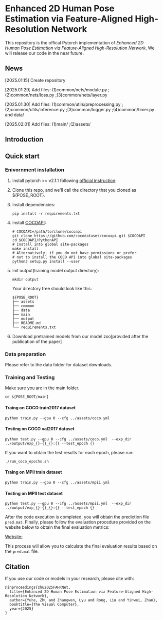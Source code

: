 # Enhanced 2D Human Pose Estimation via Feature-Aligned High-Resolution Network

This repository is the offical Pytorch implementation of _Enhanced 2D Human Pose Estimation via Feature-Aligned High-Resolution Network_, We will release our code in the near future.
## News
[2025.01.15] Create repository

[2025.01.29] Add files: (1)common/nets/module.py ;(2)common/nets/loss.py ;(3)common/nets/layer.py

[2025.01.30] Add files: (1)common/utils/preprocessing.py ;(2)common/utils/inference.py ;(3)common/logger.py ;(4)common/timer.py and data/

[2025.02.01] Add files: (1)main/ ;(2)assets/

## Introduction


## Quick start

### Enivornment installation
1. Install pytorch >= v2.1.1 following [official instruction](https://pytorch.org/).

2. Clone this repo, and we'll call the directory that you cloned as ${POSE_ROOT}.

3. Install dependencies:
   ```
   pip install -r requirements.txt
   ```
4. Install [COCOAPI](https://github.com/cocodataset/cocoapi):
   ```
   # COCOAPI=/path/to/clone/cocoapi
   git clone https://github.com/cocodataset/cocoapi.git $COCOAPI
   cd $COCOAPI/PythonAPI
   # Install into global site-packages
   make install
   # Alternatively, if you do not have permissions or prefer
   # not to install the COCO API into global site-packages
   python3 setup.py install --user
   ```
5. Init output(training model output directory):
   
   ```
   mkdir output
   ```
   Your directory tree should look like this:

   ```
   ${POSE_ROOT}
   ├── assets
   ├── common
   ├── data
   ├── main
   ├── output
   ├── README.md
   └── requirements.txt
   ```
6. Download pretrained models from our model zoo[provided after the publication of the paper]

### Data preparation

Please refer to the data folder for dataset downloads.

### Training and Testing
Make sure you are in the main folder.

```
cd ${POSE_ROOT/main}
```

#### Traing on COCO train2017 dataset
```
python train.py --gpu 0 --cfg ../assets/coco.yml 
```

#### Testing on COCO val2017 dataset
```
python test.py --gpu 0 --cfg ../assets/coco.yml  --exp_dir ../output/exp_{}-{}_{}:{} --test_epoch {}
```

If you want to obtain the test results for each epoch, please run:
```
./run_coco_epochs.sh
```

#### Traing on MPII train dataset
```
python train.py --gpu 0 --cfg ../assets/mpii.yml 
```

#### Testing on MPII test dataset
```
python test.py --gpu 0 --cfg ../assets/mpii.yml  --exp_dir ../output/exp_{}-{}_{}:{} --test_epoch {}
```

After the code execution is completed, you will obtain the prediction file `pred.mat`. Finally, please follow the evaluation procedure provided on the website below to obtain the final evaluation metrics:

[Website:](https://www.mpi-inf.mpg.de/departments/computer-vision-and-machine-learning/software-and-datasets/mpii-human-pose-dataset/evalution)

This process will allow you to calculate the final evaluation results based on the `pred.mat` file.




## Citation
If you use our code or models in your research, please cite with:
```
@inproceedings{zhu2025FAHRNet,
  title={Enhanced 2D Human Pose Estimation via Feature-Aligned High-Resolution Network},
  author={Yuhe, Zhu and Zhangwen, Lyu and Rong, Liu and Yinwei, Zhan},
  booktitle={The Visual Computer},
  year={2025}
}
```





